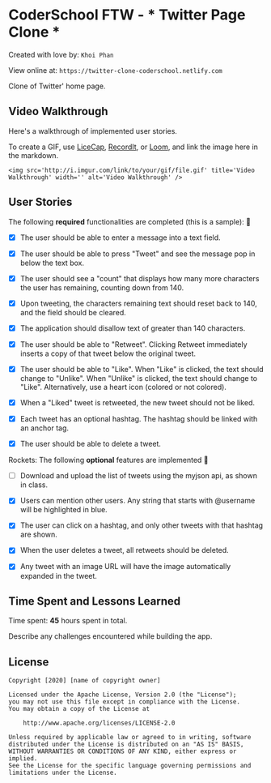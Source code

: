 # CoderSchool FTW - * Twitter Page Clone *

Created with love by: `Khoi Phan`
  
View online at: `https://twitter-clone-coderschool.netlify.com`
  
Clone of Twitter' home page. 

## Video Walkthrough

Here's a walkthrough of implemented user stories.

To create a GIF, use [LiceCap](http://www.cockos.com/licecap/), [RecordIt](http://www.recordit.co), or [Loom](http://www.useloom.com), and link the image here in the markdown.

```
<img src='http://i.imgur.com/link/to/your/gif/file.gif' title='Video Walkthrough' width='' alt='Video Walkthrough' />
```


## User Stories

The following **required** functionalities are completed (this is a sample): 🎯
* [x] The user should be able to enter a message into a text field.
* [x] The user should be able to press "Tweet" and see the message pop in below the text box.
* [x] The user should see a "count" that displays how many more characters the user has remaining, counting down from 140.
* [x] Upon tweeting, the characters remaining text should reset back to 140, and the field should be cleared.
* [x] The application should disallow text of greater than 140 characters.
* [x] The user should be able to "Retweet". Clicking Retweet immediately inserts a copy of that tweet below the original tweet.
* [x] The user should be able to "Like". When "Like" is clicked, the text should change to "Unlike". When "Unlike" is clicked, the text should change to "Like". Alternatively, use a heart icon (colored or not colored).
* [x] When a "Liked" tweet is retweeted, the new tweet should not be liked.
* [x] Each tweet has an optional hashtag. The hashtag should be linked with an anchor tag.
* [x] The user should be able to delete a tweet.


Rockets: The following **optional** features are implemented 🚀
* [ ] Download and upload the list of tweets using the myjson api, as shown in class.
* [x] Users can mention other users. Any string that starts with @username will be highlighted in blue.
* [x] The user can click on a hashtag, and only other tweets with that hashtag are shown.
* [x] When the user deletes a tweet, all retweets should be deleted.
* [x] Any tweet with an image URL will have the image automatically expanded in the tweet.



## Time Spent and Lessons Learned

Time spent: **45** hours spent in total.

Describe any challenges encountered while building the app.

## License

    Copyright [2020] [name of copyright owner]

    Licensed under the Apache License, Version 2.0 (the "License");
    you may not use this file except in compliance with the License.
    You may obtain a copy of the License at

        http://www.apache.org/licenses/LICENSE-2.0

    Unless required by applicable law or agreed to in writing, software
    distributed under the License is distributed on an "AS IS" BASIS,
    WITHOUT WARRANTIES OR CONDITIONS OF ANY KIND, either express or implied.
    See the License for the specific language governing permissions and
    limitations under the License.
